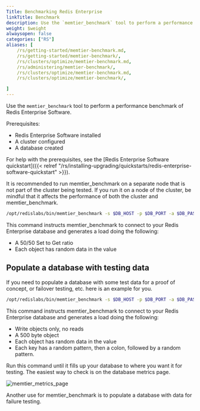 ```yaml
---
Title: Benchmarking Redis Enterprise
linkTitle: Benchmark
description: Use the `memtier_benchmark` tool to perform a performance benchmark of Redis Enterprise Software.
weight: $weight
alwaysopen: false
categories: ["RS"]
aliases: [
    /rs/getting-started/memtier-benchmark.md,
    /rs/getting-started/memtier-benchmark/,
    /rs/clusters/optimize/memtier-benchmark.md,
    /rs/administering/memtier-benchmark/,
    /rs/clusters/optimize/memtier-benchmark.md,
    /rs/clusters/optimize/memtier-benchmark/,

]
---
```


Use the `memtier_benchmark` tool to perform a performance benchmark of Redis Enterprise Software.

Prerequisites:

- Redis Enterprise Software installed
- A cluster configured
- A database created

For help with the prerequisites, see the [Redis Enterprise Software quickstart]({{< relref "/rs/installing-upgrading/quickstarts/redis-enterprise-software-quickstart" >}}).

It is recommended to run memtier_benchmark on a separate node that is
not part of the cluster being tested. If you run it on a node of the
cluster, be mindful that it affects the performance of both the
cluster and memtier_benchmark.

```sh
/opt/redislabs/bin/memtier_benchmark -s $DB_HOST -p $DB_PORT -a $DB_PASSWORD -t 4 -R --ratio=1:1
```

This command instructs memtier_benchmark to connect to your Redis
Enterprise database and generates a load doing the following:

- A 50/50 Set to Get ratio
- Each object has random data in the value

## Populate a database with testing data

If you need to populate a database with some test data for a proof of
concept, or failover testing, etc. here is an example for you.

```sh
/opt/redislabs/bin/memtier_benchmark -s $DB_HOST -p $DB_PORT -a $DB_PASSWORD -R -n allkeys -d 500 --key-pattern=P:P --ratio=1:0
```

This command instructs memtier_benchmark to connect to your Redis
Enterprise database and generates a load doing the following:

- Write objects only, no reads
- A 500 byte object
- Each object has random data in the value
- Each key has a random pattern, then a colon, followed by a
    random pattern.

Run this command until it fills up your database to where you want it
for testing. The easiest way to check is on the database metrics page.

![memtier_metrics_page](/images/rs/memtier_metrics_page.png)

Another use for memtier_benchmark is to populate a database with data
for failure testing.
